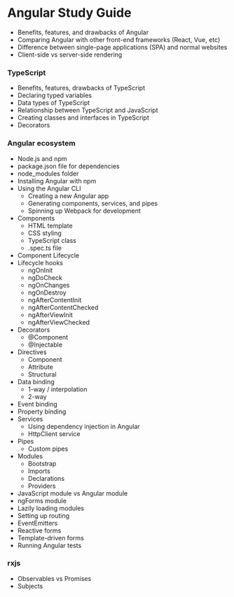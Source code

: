 # Angular Study Guide

- Benefits, features, and drawbacks of Angular
- Comparing Angular with other front-end frameworks (React, Vue, etc)
- Difference between single-page applications (SPA) and normal websites
- Client-side vs server-side rendering

### TypeScript

- Benefits, features, drawbacks of TypeScript
- Declaring typed variables
- Data types of TypeScript
- Relationship between TypeScript and JavaScript
- Creating classes and interfaces in TypeScript
- Decorators

### Angular ecosystem

- Node.js and npm
- package.json file for dependencies
- node_modules folder
- Installing Angular with npm
- Using the Angular CLI
  - Creating a new Angular app
  - Generating components, services, and pipes
  - Spinning up Webpack for development
- Components
  - HTML template
  - CSS styling
  - TypeScript class
  - .spec.ts file
- Component Lifecycle
- Lifecycle hooks
  - ngOnInit
  - ngDoCheck
  - ngOnChanges
  - ngOnDestroy
  - ngAfterContentInit
  - ngAfterContentChecked
  - ngAfterViewInit
  - ngAfterViewChecked
- Decorators
  - @Component
  - @Injectable
- Directives
  - Component
  - Attribute
  - Structural
- Data binding
  - 1-way / interpolation
  - 2-way
- Event binding
- Property binding
- Services
  - Using dependency injection in Angular
  - HttpClient service
- Pipes
  - Custom pipes
- Modules
  - Bootstrap
  - Imports
  - Declarations
  - Providers
- JavaScript module vs Angular module
- ngForms module
- Lazily loading modules
- Setting up routing
- EventEmitters
- Reactive forms
- Template-driven forms
- Running Angular tests

### rxjs

- Observables vs Promises
- Subjects
